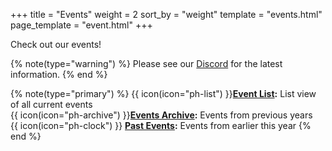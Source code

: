+++
title = "Events"
weight = 2
sort_by = "weight"
template = "events.html"
page_template = "event.html"
+++

Check out our events! 
<!-- more -->

{% note(type="warning") %}
Please see our [Discord](https://discord.uwcs.uk) for the latest information.
{% end %}

{% note(type="primary") %}
{{ icon(icon="ph-list") }}**[Event List](@/events/list.md):** List view of all current events  
{{ icon(icon="ph-archive") }}**[Events Archive](@/events/archive/_index.md):** Events from previous years  
{{ icon(icon="ph-clock") }} **[Past Events](@/events/archive/current.md):** Events from earlier this year
{% end %}
